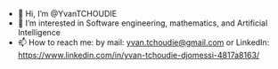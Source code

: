 - 👋 Hi, I’m @YvanTCHOUDIE
- 👀 I’m interested in Software engineering, mathematics, and Artificial Intelligence
- 📫 How to reach me:
      by mail:      yvan.tchoudie@gmail.com
      or LinkedIn:  https://www.linkedin.com/in/yvan-tchoudie-djomessi-4817a8163/

<!---
YvanTCHOUDIE/YvanTCHOUDIE is a ✨ special ✨ repository because its `README.md` (this file) appears on your GitHub profile.
You can click the Preview link to take a look at your changes.
--->
